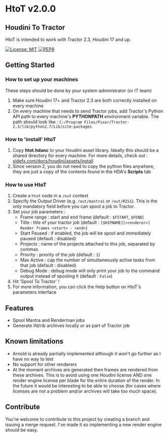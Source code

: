 # HtoT v2.0.0
## Houdini To Tractor

HtoT is intended to work with Tractor 2.3, Houdini 17 and up.

[![License: MIT](https://img.shields.io/badge/License-MIT-yellow.svg)](https://opensource.org/licenses/MIT)
[![PEP8](https://img.shields.io/badge/code%20style-pep8-orange.svg)](https://www.python.org/dev/peps/pep-0008/)


## Getting Started
### How to set up your machines
These steps should be done by your system administrator (or IT team)
1. Make sure Houdini 17+ and Tractor 2.3 are both correctly installed on every machine
2. On every machine that needs to send Tractor jobs, add Tractor's Python API path to every 
machine's **PYTHONPATH** environment variable. The path should look like :
`C:/Program Files/Pixar/Tractor-2.3/lib/python2.7/Lib/site-packages`

### How to 'install' HtoT
1. Copy **htot.hdanc** to your Houdini asset library. Ideally this should be a shared directory for every machine.
For more details, check out : 
[sidefx.com/docs/houdini/assets/install](http://www.sidefx.com/docs/houdini/assets/install.html)
2. Since version 2, you do not need to copy the python files anywhere, they are just a copy of the contents found
in the HDA's **Scripts** tab

### How to use HtoT
1. Create a `htot` node in a `/out` context
2. Specify the Output Driver (e.g. `/out/mantra1` or `/out/RIS1`). This is the only mandatory field before you can
spool a job to Tractor.
3. Set your job parameters :
   - Frame range : start and end frame (default : `$FSTART`,  `$FEND`)
   - Title : title of your tractor job (default : `[$HIPNAME][<renderer>] Render frames <start> - <end>`)
   - Start Paused : if enabled, the job will be spool and immediately paused (default : disabled)
   - Projects : name of the projects attached to this job, separated by commas
   - Priority : priority of the job (default : `1`)
   - Max Active : cap the number of simultaneously active tasks from that job (default : disabled)
   - Debug Mode : debug mode will only print your job to the command output instead of spooling it (default : `False`)
4. Hit 'Spool To Tractor' !
5. For more information, you can click the Help button on HtoT's parameters interface

## Features

- Spool Mantra and Renderman jobs
- Generate ifd/rib archives locally or as part of Tractor job

## Known limitations

- Arnold is already partially implemented although it won't go further as I have no way to test
- No support for other renderers
- At the moment archives are generated then frames are rendered from these archives. This is to avoid using
one Houdini license AND one render engine license per blade for the entire duration of the render. In the future 
it would be interesting to be able to choose (for cases where licenses are not a problem and/or archives will
take too much space).

## Contribute

You're welcome to contribute to this project by creating a branch and issuing a merge request. I've made it so
implementing a new render engine should be easy.